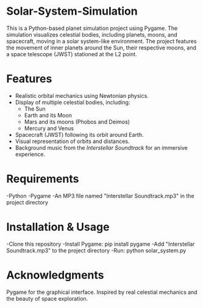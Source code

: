 # Solar-System-Simulation
This is a Python-based planet simulation project using Pygame. The simulation visualizes celestial bodies, including planets, moons, and spacecraft, moving in a solar system-like environment. The project features the movement of inner planets around the Sun, their respective moons, and a space telescope (JWST) stationed at the L2 point.


# Features
- Realistic orbital mechanics using Newtonian physics.
- Display of multiple celestial bodies, including:
  - The Sun
  - Earth and its Moon
  - Mars and its moons (Phobos and Deimos)
  - Mercury and Venus
- Spacecraft (JWST) following its orbit around Earth.
- Visual representation of orbits and distances.
- Background music from the *Interstellar Soundtrack* for an immersive experience.

# Requirements
-Python 
-Pygame
-An MP3 file named "Interstellar Soundtrack.mp3" in the project directory

# Installation & Usage
-Clone this repository
-Install Pygame: pip install pygame
-Add "Interstellar Soundtrack.mp3" to the project directory
-Run: python solar_system.py

# Acknowledgments
Pygame for the graphical interface.
Inspired by real celestial mechanics and the beauty of space exploration.
